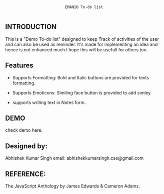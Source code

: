 <pre><code>                            <center><div style=fontSize:xx-large>EMANIO To-do list</div></center>
</code></pre>

<h2>INTRODUCTION</h2>

<p>This is a &quot;Demo To-do list&quot; designed to keep Track of activities of the user and can also be used as reminder.
It&#39;s made for implementing an idea and hence is not enhanced much.I hope this will be usefull for others too.  </p>

<h2>Features</h2>

<ul>
<li><p>Supports Formatting:
Bold and Italic buttons are provided for texts formatting.</p></li>
<li><p>Supports Emoticons:
Similing face button is provided to add simley.</p></li>
<li><p>supports writing text in Notes form.</p></li>
</ul>

<h2>DEMO</h2>

<p>check demo here.</p>

<h2>Designed by:</h2>

<p>Abhishek Kumar Singh 
email: abhishekkumarsingh.cse@gmail.com</p>

<h2>REFERENCE: </h2>

<p>The JavaScript Anthology by James Edwards &amp; Cameron Adams. </p>
